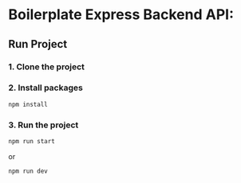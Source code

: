 # Boilerplate Express Backend API:

## Run Project

### 1. Clone the project

### 2. Install packages

```bash
npm install
```

### 3. Run the project

```bash
npm run start
```

or

```shell
npm run dev
```
